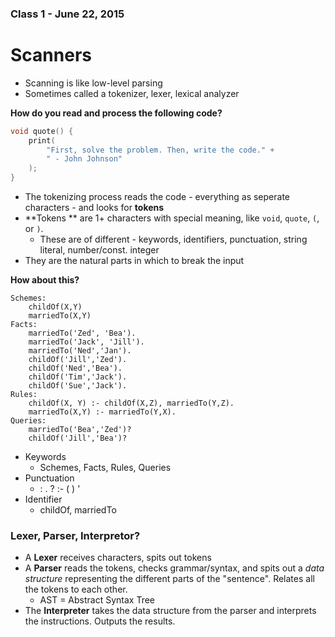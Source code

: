 ### Class 1 - June 22, 2015

# Scanners
* Scanning is like low-level parsing
* Sometimes called a tokenizer, lexer, lexical analyzer

**How do you read and process the following code?**

```c++
void quote() {
    print(
        "First, solve the problem. Then, write the code." +
        " - John Johnson"
    );
}
```

* The tokenizing process reads the code - everything as seperate characters - and looks for **tokens**
* **Tokens ** are 1+ characters with special meaning, like `void`, `quote`, `(`, or `)`.
    - These are of different - keywords, identifiers, punctuation, string literal, number/const. integer
* They are the natural parts in which to break the input

**How about this?**

```datalog
Schemes:
    childOf(X,Y)
    marriedTo(X,Y)
Facts:
    marriedTo('Zed', 'Bea').
    marriedTo('Jack', 'Jill').
    marriedTo('Ned','Jan').
    childOf('Jill','Zed').
    childOf('Ned','Bea').
    childOf('Tim','Jack').
    childOf('Sue','Jack').
Rules:
    childOf(X, Y) :- childOf(X,Z), marriedTo(Y,Z).
    marriedTo(X,Y) :- marriedTo(Y,X).
Queries:
    marriedTo('Bea','Zed')?
    childOf('Jill','Bea')?
```

* Keywords
    - Schemes, Facts, Rules, Queries
* Punctuation
    - : . ? :- ( ) '
* Identifier
    - childOf, marriedTo

### Lexer, Parser, Interpretor?
* A **Lexer** receives characters, spits out tokens
* A **Parser** reads the tokens, checks grammar/syntax, and spits out a *data structure* representing the different parts of the "sentence". Relates all the tokens to each other.
    - AST = Abstract Syntax Tree
* The **Interpreter** takes the data structure from the parser and interprets the instructions. Outputs the results.